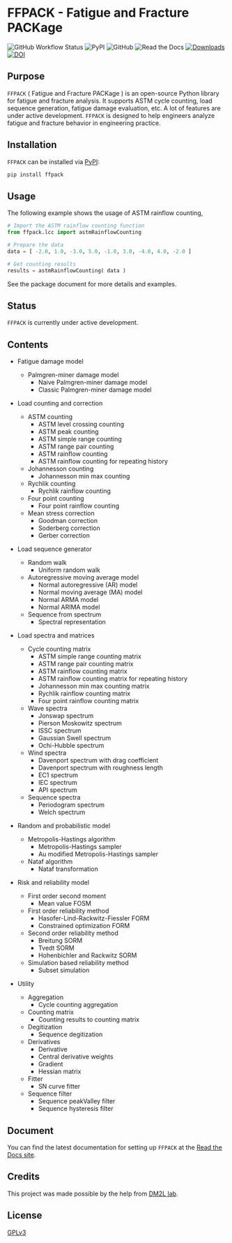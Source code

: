 # FFPACK - Fatigue and Fracture PACKage

![GitHub Workflow Status](https://img.shields.io/github/actions/workflow/status/dpzhuX/ffpack/python-package.yml?color=brightgreen&label=Test&logo=github&logoColor=white)
![PyPI](https://img.shields.io/pypi/v/ffpack?color=brightgreen&label=PyPI&logo=python&logoColor=white)
![GitHub](https://img.shields.io/github/license/dpzhuX/ffpack?color=brightgreen&logo=gnu&label=License&logoColor=white)
![Read the Docs](https://img.shields.io/readthedocs/ffpack?color=brigthgreen&label=Docs&logo=read%20the%20docs&logoColor=white)
[![Downloads](https://static.pepy.tech/personalized-badge/ffpack?period=total&units=international_system&left_color=grey&right_color=brightgreen&left_text=Downloads)](https://pepy.tech/project/ffpack)
[![DOI](https://img.shields.io/badge/DOI-10.5281/zenodo.7478424-blue.svg?logo=Buffer&logoColor=white)](https://doi.org/10.5281/zenodo.7478424)


## Purpose
`FFPACK` ( Fatigue and Fracture PACKage ) is an open-source Python library for fatigue and fracture analysis. It supports ASTM cycle counting, load sequence generation, fatigue damage evaluation, etc. A lot of features are under active development. `FFPACK` is designed to help engineers analyze fatigue and fracture behavior in engineering practice.

## Installation

`FFPACK` can be installed via [PyPI](https://pypi.org/project/ffpack/):

```bash
pip install ffpack
```

## Usage

The following example shows the usage of ASTM rainflow counting,

```python
# Import the ASTM rainflow counting function
from ffpack.lcc import astmRainflowCounting

# Prepare the data
data = [ -2.0, 1.0, -3.0, 5.0, -1.0, 3.0, -4.0, 4.0, -2.0 ]

# Get counting results
results = astmRainflowCounting( data )
```

See the package document for more details and examples.

## Status

`FFPACK` is currently under active development. 

## Contents

* Fatigue damage model
    * Palmgren-miner damage model
        * Naive Palmgren-miner damage model
        * Classic Palmgren-miner damage model

* Load counting and correction
    * ASTM counting
        * ASTM level crossing counting
        * ASTM peak counting
        * ASTM simple range counting
        * ASTM range pair counting
        * ASTM rainflow counting
        * ASTM rainflow counting for repeating history
    * Johannesson counting
        * Johannesson min max counting
    * Rychlik counting
        * Rychlik rainflow counting
    * Four point counting
        * Four point rainflow counting
    * Mean stress correction
        * Goodman correction
        * Soderberg correction
        * Gerber correction

* Load sequence generator
    * Random walk
        * Uniform random walk
    * Autoregressive moving average model
        * Normal autoregressive (AR) model
        * Normal moving average (MA) model
        * Normal ARMA model
        * Normal ARIMA model
    * Sequence from spectrum
        * Spectral representation

* Load spectra and matrices
    * Cycle counting matrix
        * ASTM simple range counting matrix
        * ASTM range pair counting matrix
        * ASTM rainflow counting matrix
        * ASTM rainflow counting matrix for repeating history
        * Johannesson min max counting matrix
        * Rychlik rainflow counting matrix
        * Four point rainflow counting matrix
    * Wave spectra
        * Jonswap spectrum
        * Pierson Moskowitz spectrum
        * ISSC spectrum
        * Gaussian Swell spectrum
        * Ochi-Hubble spectrum
    * Wind spectra
        * Davenport spectrum with drag coefficient
        * Davenport spectrum with roughness length
        * EC1 spectrum
        * IEC spectrum
        * API spectrum
    * Sequence spectra
        * Periodogram spectrum
        * Welch spectrum

* Random and probabilistic model
    * Metropolis-Hastings algorithm
        * Metropolis-Hastings sampler
        * Au modified Metropolis-Hastings sampler
    * Nataf algorithm
        * Nataf transformation

* Risk and reliability model
    * First order second moment
        * Mean value FOSM
    * First order reliability method
        * Hasofer-Lind-Rackwitz-Fiessler FORM
        * Constrained optimization FORM
    * Second order reliability method
        * Breitung SORM
        * Tvedt SORM
        * Hohenbichler and Rackwitz SORM
    * Simulation based reliability method
        * Subset simulation

* Utility 
    * Aggregation
        * Cycle counting aggregation
    * Counting matrix
        * Counting results to counting matrix
    * Degitization
        * Sequence degitization
    * Derivatives
        * Derivative
        * Central derivative weights
        * Gradient
        * Hessian matrix
    * Fitter
        * SN curve fitter
    * Sequence filter
        * Sequence peakValley filter
        * Sequence hysteresis filter
    
## Document

You can find the latest documentation for setting up `FFPACK` at the [Read the Docs site](https://ffpack.readthedocs.io/en/latest/).

## Credits

This project was made possible by the help from [DM2L lab](https://dm2l.uconn.edu/).

## License

[GPLv3](https://github.com/dpzhuX/ffpack/blob/main/LICENSE)
